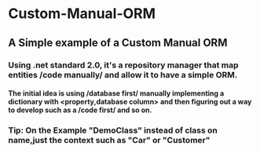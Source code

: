 # Custom-Manual-ORM
## A Simple example of a Custom Manual ORM
### Using .net standard 2.0, it's a repository manager that map entities /code manually/ and allow it to have a simple ORM.
#### The initial idea is using /database first/ manually implementing a dictionary with <property,database column> and then figuring out a way to develop such as a /code first/ and so on.

### Tip: On the Example "DemoClass" instead of class on name,just the context such as "Car" or "Customer"
